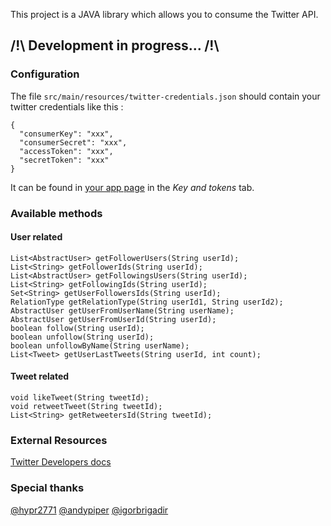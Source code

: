 This project is a JAVA library which allows you to consume the Twitter API.

## /!\ Development in progress... /!\ 

### Configuration
The file `src/main/resources/twitter-credentials.json` should contain your twitter credentials like this :
```
{
  "consumerKey": "xxx",
  "consumerSecret": "xxx",
  "accessToken": "xxx",
  "secretToken": "xxx"
}
```
It can be found in [your app page](https://developer.twitter.com/en/apps) in the _Key and tokens_
tab.

### Available methods
#### User related
```
List<AbstractUser> getFollowerUsers(String userId);
List<String> getFollowerIds(String userId);
List<AbstractUser> getFollowingsUsers(String userId);
List<String> getFollowingIds(String userId);
Set<String> getUserFollowersIds(String userId);
RelationType getRelationType(String userId1, String userId2);
AbstractUser getUserFromUserName(String userName);
AbstractUser getUserFromUserId(String userId);
boolean follow(String userId);
boolean unfollow(String userId);
boolean unfollowByName(String userName);
List<Tweet> getUserLastTweets(String userId, int count);
``` 
#### Tweet related
```
void likeTweet(String tweetId);
void retweetTweet(String tweetId);
List<String> getRetweetersId(String tweetId);
```
### External Resources
[Twitter Developers docs](https://developer.twitter.com/en/docs)

### Special thanks
[@hypr2771](https://github.com/hypr2771)
[@andypiper](https://github.com/andypiper)
[@igorbrigadir](https://github.com/igorbrigadir)

